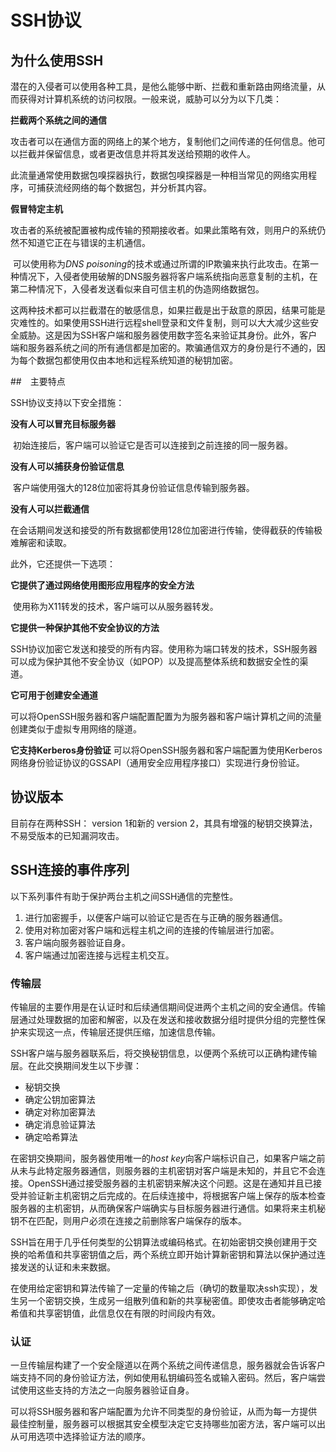 # SSH协议





## 为什么使用SSH

潜在的入侵者可以使用各种工具，是他么能够中断、拦截和重新路由网络流量，从而获得对计算机系统的访问权限。一般来说，威胁可以分为以下几类：

**拦截两个系统之间的通信**

​	攻击者可以在通信方面的网络上的某个地方，复制他们之间传递的任何信息。他可以拦截并保留信息，或者更改信息并将其发送给预期的收件人。

​	此流量通常使用数据包嗅探器执行，数据包嗅探器是一种相当常见的网络实用程序，可捕获流经网络的每个数据包，并分析其内容。

**假冒特定主机**

​	攻击者的系统被配置被构成传输的预期接收者。如果此策略有效，则用户的系统仍然不知道它正在与错误的主机通信。

​	可以使用称为*DNS poisoning*的技术或通过所谓的IP欺骗来执行此攻击。在第一种情况下，入侵者使用破解的DNS服务器将客户端系统指向恶意复制的主机，在第二种情况下，入侵者发送看似来自可信主机的伪造网络数据包。

这两种技术都可以拦截潜在的敏感信息，如果拦截是出于敌意的原因，结果可能是灾难性的。如果使用SSH进行远程shell登录和文件复制，则可以大大减少这些安全威胁。这是因为SSH客户端和服务器使用数字签名来验证其身份。此外，客户端和服务器系统之间的所有通信都是加密的。欺骗通信双方的身份是行不通的，因为每个数据包都使用仅由本地和远程系统知道的秘钥加密。



##　主要特点

SSH协议支持以下安全措施：

**没有人可以冒充目标服务器**

​	初始连接后，客户端可以验证它是否可以连接到之前连接的同一服务器。

**没有人可以捕获身份验证信息**

​	客户端使用强大的128位加密将其身份验证信息传输到服务器。

**没有人可以拦截通信**

​	在会话期间发送和接受的所有数据都使用128位加密进行传输，使得截获的传输极难解密和读取。

此外，它还提供一下选项：

**它提供了通过网络使用图形应用程序的安全方法**

​	使用称为X11转发的技术，客户端可以从服务器转发。

**它提供一种保护其他不安全协议的方法**

​	SSH协议加密它发送和接受的所有内容。使用称为端口转发的技术，SSH服务器可以成为保护其他不安全协议（如POP）以及提高整体系统和数据安全性的渠道。

**它可用于创建安全通道**

​	可以将OpenSSH服务器和客户端配置配置为为服务器和客户端计算机之间的流量创建类似于虚拟专用网络的隧道。

**它支持Kerberos身份验证**
​	可以将OpenSSH服务器和客户端配置为使用Kerberos网络身份验证协议的GSSAPI（通用安全应用程序接口）实现进行身份验证。

## 协议版本

目前存在两种SSH： version 1和新的 version 2，其具有增强的秘钥交换算法，不易受版本的已知漏洞攻击。



## SSH连接的事件序列

以下系列事件有助于保护两台主机之间SSH通信的完整性。

1. 进行加密握手，以便客户端可以验证它是否在与正确的服务器通信。
2. 使用对称加密对客户端和远程主机之间的连接的传输层进行加密。
3. 客户端向服务器验证自身。
4. 客户端通过加密连接与远程主机交互。

### 传输层

传输层的主要作用是在认证时和后续通信期间促进两个主机之间的安全通信。传输层通过处理数据的加密和解密，以及在发送和接收数据分组时提供分组的完整性保护来实现这一点，传输层还提供压缩，加速信息传输。

SSH客户端与服务器联系后，将交换秘钥信息，以便两个系统可以正确构建传输层。在此交换期间发生以下步骤：

- 秘钥交换
- 确定公钥加密算法
- 确定对称加密算法
- 确定消息验证算法
- 确定哈希算法

在密钥交换期间，服务器使用唯一的*host key*向客户端标识自己，如果客户端之前从未与此特定服务器通信，则服务器的主机密钥对客户端是未知的，并且它不会连接。OpenSSH通过接受服务器的主机密钥来解决这个问题。这是在通知并且已接受并验证新主机密钥之后完成的。在后续连接中，将根据客户端上保存的版本检查服务器的主机密钥，从而确保客户端确实与目标服务器进行通信。如果将来主机秘钥不在匹配，则用户必须在连接之前删除客户端保存的版本。

SSH旨在用于几乎任何类型的公钥算法或编码格式。在初始密钥交换创建用于交换的哈希值和共享密钥值之后，两个系统立即开始计算新密钥和算法以保护通过连接发送的认证和未来数据。

在使用给定密钥和算法传输了一定量的传输之后（确切的数量取决ssh实现），发生另一个密钥交换，生成另一组散列值和新的共享秘密值。即使攻击者能够确定哈希值和共享密钥值，此信息仅在有限的时间段内有效。

### 认证

一旦传输层构建了一个安全隧道以在两个系统之间传递信息，服务器就会告诉客户端支持不同的身份验证方法，例如使用私钥编码签名或输入密码。然后，客户端尝试使用这些支持的方法之一向服务器验证自身。

可以将SSH服务器和客户端配置为允许不同类型的身份验证，从而为每一方提供最佳控制量，服务器可以根据其安全模型决定它支持哪些加密方法，客户端可以出从可用选项中选择验证方法的顺序。




